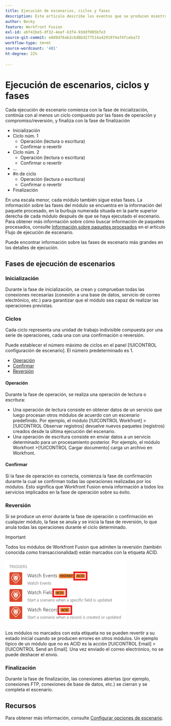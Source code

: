 ```yaml
---
title: Ejecución de escenarios, ciclos y fases
description: Este artículo describe los eventos que se producen mientras se ejecuta un escenario de Adobe Workfront Fusion, como la inicialización, las operaciones, las confirmaciones y las reversiones.
author: Becky
feature: Workfront Fusion
exl-id: abf41be5-df32-4eaf-b3f4-93ddf005bfe3
source-git-commit: e0d9d76ab2cbd8bd277514a4291974af4fceba73
workflow-type: tm+mt
source-wordcount: '481'
ht-degree: 22%

---
```


# Ejecución de escenarios, ciclos y fases

Cada ejecución de escenario comienza con la fase de inicialización, continúa con al menos un ciclo compuesto por las fases de operación y compromiso/reversión, y finaliza con la fase de finalización

* Inicialización
* Ciclo núm. 1
   * Operación (lectura o escritura)
   * Confirmar o revertir
* Ciclo núm. 2
   * Operación (lectura o escritura)
   * Confirmar o revertir
* ...
* #n de ciclo
   * Operación (lectura o escritura)
   * Confirmar o revertir
* Finalización

En una escala menor, cada módulo también sigue estas fases. La información sobre las fases del módulo se encuentra en la información del paquete procesado, en la burbuja numerada situada en la parte superior derecha de cada módulo después de que se haya ejecutado el escenario. Para obtener más información sobre cómo buscar información de paquetes procesados, consulte [Información sobre paquetes procesados](/help/workfront-fusion/references/scenarios/scenario-execution-flow.md#information-about-processed-bundles) en el artículo Flujo de ejecución de escenario.

Puede encontrar información sobre las fases de escenario más grandes en los detalles de ejecución.

## Fases de ejecución de escenarios

### Inicialización

Durante la fase de inicialización, se crean y comprueban todas las conexiones necesarias (conexión a una base de datos, servicio de correo electrónico, etc.) para garantizar que el módulo sea capaz de realizar las operaciones previstas.

### Ciclos

Cada ciclo representa una unidad de trabajo indivisible compuesta por una serie de operaciones, cada una con una confirmación o reversión.

Puede establecer el número máximo de ciclos en el panel [!UICONTROL configuración de escenario]. El número predeterminado es 1.

* [Operación](#operation)
* [Confirmar](#commit)
* [Reversión](#rollback)

#### Operación

Durante la fase de operación, se realiza una operación de lectura o escritura:

* Una operación de lectura consiste en obtener datos de un servicio que luego procesan otros módulos de acuerdo con un escenario predefinido. Por ejemplo, el módulo [!UICONTROL Workfront] >[!UICONTROL Observar registros] devuelve nuevos paquetes (registros) creados desde la última ejecución del escenario.
* Una operación de escritura consiste en enviar datos a un servicio determinado para un procesamiento posterior. Por ejemplo, el módulo Workfront >[!UICONTROL Cargar documento] carga un archivo en Workfront.

#### Confirmar

Si la fase de operación es correcta, comienza la fase de confirmación durante la cual se confirman todas las operaciones realizadas por los módulos. Esto significa que Workfront Fusion envía información a todos los servicios implicados en la fase de operación sobre su éxito.

### Reversión

Si se produce un error durante la fase de operación o confirmación en cualquier módulo, la fase se anula y se inicia la fase de reversión, lo que anula todas las operaciones durante el ciclo determinado.

>[!IMPORTANT]
>
>Todos los módulos de Workfront Fusion que admiten la reversión (también conocida como transaccionalidad) están marcados con la etiqueta ACID.
>
>![Módulos Acid](assets/acid-modules.png)
>
>Los módulos no marcados con esta etiqueta no se pueden revertir a su estado inicial cuando se producen errores en otros módulos. Un ejemplo típico de un módulo que no es ACID es la acción [!UICONTROL Email] >[!UICONTROL Send an Email]. Una vez enviado el correo electrónico, no se puede deshacer el envío.

### Finalización

Durante la fase de finalización, las conexiones abiertas (por ejemplo, conexiones FTP, conexiones de base de datos, etc.) se cierran y se completa el escenario.

## Recursos

Para obtener más información, consulte [Configurar opciones de escenario](/help/workfront-fusion/create-scenarios/config-scenarios-settings/configure-scenario-settings.md).
